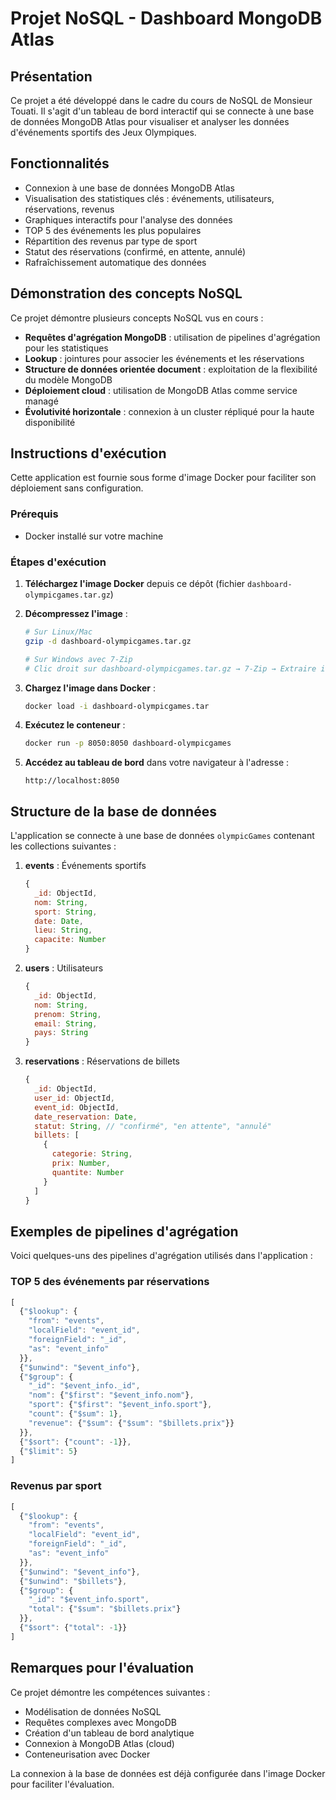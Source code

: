 # Projet NoSQL - Dashboard MongoDB Atlas

## Présentation
Ce projet a été développé dans le cadre du cours de NoSQL de Monsieur Touati. Il s'agit d'un tableau de bord interactif qui se connecte à une base de données MongoDB Atlas pour visualiser et analyser les données d'événements sportifs des Jeux Olympiques.

## Fonctionnalités
- Connexion à une base de données MongoDB Atlas
- Visualisation des statistiques clés : événements, utilisateurs, réservations, revenus
- Graphiques interactifs pour l'analyse des données
- TOP 5 des événements les plus populaires
- Répartition des revenus par type de sport
- Statut des réservations (confirmé, en attente, annulé)
- Rafraîchissement automatique des données

## Démonstration des concepts NoSQL
Ce projet démontre plusieurs concepts NoSQL vus en cours :
- **Requêtes d'agrégation MongoDB** : utilisation de pipelines d'agrégation pour les statistiques
- **Lookup** : jointures pour associer les événements et les réservations
- **Structure de données orientée document** : exploitation de la flexibilité du modèle MongoDB
- **Déploiement cloud** : utilisation de MongoDB Atlas comme service managé
- **Évolutivité horizontale** : connexion à un cluster répliqué pour la haute disponibilité

## Instructions d'exécution

Cette application est fournie sous forme d'image Docker pour faciliter son déploiement sans configuration.

### Prérequis
- Docker installé sur votre machine

### Étapes d'exécution

1. **Téléchargez l'image Docker** depuis ce dépôt (fichier `dashboard-olympicgames.tar.gz`)

2. **Décompressez l'image** :
   ```bash
   # Sur Linux/Mac
   gzip -d dashboard-olympicgames.tar.gz
   
   # Sur Windows avec 7-Zip
   # Clic droit sur dashboard-olympicgames.tar.gz → 7-Zip → Extraire ici
   ```

3. **Chargez l'image dans Docker** :
   ```bash
   docker load -i dashboard-olympicgames.tar
   ```

4. **Exécutez le conteneur** :
   ```bash
   docker run -p 8050:8050 dashboard-olympicgames
   ```

5. **Accédez au tableau de bord** dans votre navigateur à l'adresse :
   ```
   http://localhost:8050
   ```

## Structure de la base de données
L'application se connecte à une base de données `olympicGames` contenant les collections suivantes :

1. **events** : Événements sportifs
   ```javascript
   {
     _id: ObjectId,
     nom: String,
     sport: String,
     date: Date,
     lieu: String,
     capacite: Number
   }
   ```

2. **users** : Utilisateurs
   ```javascript
   {
     _id: ObjectId,
     nom: String,
     prenom: String,
     email: String,
     pays: String
   }
   ```

3. **reservations** : Réservations de billets
   ```javascript
   {
     _id: ObjectId,
     user_id: ObjectId,
     event_id: ObjectId,
     date_reservation: Date,
     statut: String, // "confirmé", "en attente", "annulé"
     billets: [
       {
         categorie: String,
         prix: Number,
         quantite: Number
       }
     ]
   }
   ```

## Exemples de pipelines d'agrégation

Voici quelques-uns des pipelines d'agrégation utilisés dans l'application :

### TOP 5 des événements par réservations
```javascript
[
  {"$lookup": {
    "from": "events",
    "localField": "event_id",
    "foreignField": "_id",
    "as": "event_info"
  }},
  {"$unwind": "$event_info"},
  {"$group": {
    "_id": "$event_info._id",
    "nom": {"$first": "$event_info.nom"},
    "sport": {"$first": "$event_info.sport"},
    "count": {"$sum": 1},
    "revenue": {"$sum": {"$sum": "$billets.prix"}}
  }},
  {"$sort": {"count": -1}},
  {"$limit": 5}
]
```

### Revenus par sport
```javascript
[
  {"$lookup": {
    "from": "events",
    "localField": "event_id",
    "foreignField": "_id",
    "as": "event_info"
  }},
  {"$unwind": "$event_info"},
  {"$unwind": "$billets"},
  {"$group": {
    "_id": "$event_info.sport",
    "total": {"$sum": "$billets.prix"}
  }},
  {"$sort": {"total": -1}}
]
```

## Remarques pour l'évaluation

Ce projet démontre les compétences suivantes :
- Modélisation de données NoSQL
- Requêtes complexes avec MongoDB
- Création d'un tableau de bord analytique
- Connexion à MongoDB Atlas (cloud)
- Conteneurisation avec Docker

La connexion à la base de données est déjà configurée dans l'image Docker pour faciliter l'évaluation.
